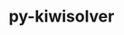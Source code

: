 ---
title: "py-kiwisolver"
layout: cache
categories: [package, v0.20.2]
meta: {"versions": ["1.3.2", "1.4.4"], "compilers": ["gcc@=11.1.0", "gcc@=11.4.0", "gcc@=7.5.0"], "oss": ["ubuntu18.04", "ubuntu20.04", "ubuntu22.04"], "platforms": ["linux"], "targets": ["ppc64le", "x86_64_v3"], "stacks": ["data-vis-sdk", "e4s", "e4s-power", "ml-linux-x86_64-cpu", "ml-linux-x86_64-cuda", "radiuss", "root"], "num_specs": 7, "num_specs_by_stack": {"root": 7, "radiuss": 1, "e4s-power": 1, "e4s": 2, "data-vis-sdk": 2, "ml-linux-x86_64-cuda": 1, "ml-linux-x86_64-cpu": 1}}
spec_details: [{"hash": "qlc4i63nu7hd6mizkghkrnlfhwdpl4kt", "compiler": "gcc@=7.5.0", "versions": ["1.4.4"], "os": "ubuntu18.04", "platform": "linux", "target": "x86_64_v3", "variants": ["build_system=python_pip"], "stacks": ["root", "radiuss"], "size": "-", "tarball": "https://binaries.spack.io/releases/v0.20.2/build_cache/linux-ubuntu18.04-x86_64_v3/gcc-7.5.0/py-kiwisolver-1.4.4/linux-ubuntu18.04-x86_64_v3-gcc-7.5.0-py-kiwisolver-1.4.4-qlc4i63nu7hd6mizkghkrnlfhwdpl4kt.spack"}, {"hash": "fr3iz53pr54duml4aglfogpahl2mmkdt", "compiler": "gcc@=11.1.0", "versions": ["1.4.4"], "os": "ubuntu20.04", "platform": "linux", "target": "ppc64le", "variants": ["build_system=python_pip"], "stacks": ["e4s-power", "root"], "size": "-", "tarball": "https://binaries.spack.io/releases/v0.20.2/build_cache/linux-ubuntu20.04-ppc64le/gcc-11.1.0/py-kiwisolver-1.4.4/linux-ubuntu20.04-ppc64le-gcc-11.1.0-py-kiwisolver-1.4.4-fr3iz53pr54duml4aglfogpahl2mmkdt.spack"}, {"hash": "rogpgrxuvhbymzc4doenigvucdnvacls", "compiler": "gcc@=11.1.0", "versions": ["1.4.4"], "os": "ubuntu20.04", "platform": "linux", "target": "x86_64_v3", "variants": ["build_system=python_pip"], "stacks": ["root", "e4s"], "size": "-", "tarball": "https://binaries.spack.io/releases/v0.20.2/build_cache/linux-ubuntu20.04-x86_64_v3/gcc-11.1.0/py-kiwisolver-1.4.4/linux-ubuntu20.04-x86_64_v3-gcc-11.1.0-py-kiwisolver-1.4.4-rogpgrxuvhbymzc4doenigvucdnvacls.spack"}, {"hash": "ifboykmpw336ys4p7xsg4pkhqu4izble", "compiler": "gcc@=11.1.0", "versions": ["1.4.4"], "os": "ubuntu20.04", "platform": "linux", "target": "x86_64_v3", "variants": ["build_system=python_pip"], "stacks": ["root", "data-vis-sdk"], "size": "-", "tarball": "https://binaries.spack.io/releases/v0.20.2/build_cache/linux-ubuntu20.04-x86_64_v3/gcc-11.1.0/py-kiwisolver-1.4.4/linux-ubuntu20.04-x86_64_v3-gcc-11.1.0-py-kiwisolver-1.4.4-ifboykmpw336ys4p7xsg4pkhqu4izble.spack"}, {"hash": "azao2skaqjnzkoxfx7iw4kbt57oxhqy7", "compiler": "gcc@=11.1.0", "versions": ["1.4.4"], "os": "ubuntu20.04", "platform": "linux", "target": "x86_64_v3", "variants": ["build_system=python_pip"], "stacks": ["root", "data-vis-sdk"], "size": "-", "tarball": "https://binaries.spack.io/releases/v0.20.2/build_cache/linux-ubuntu20.04-x86_64_v3/gcc-11.1.0/py-kiwisolver-1.4.4/linux-ubuntu20.04-x86_64_v3-gcc-11.1.0-py-kiwisolver-1.4.4-azao2skaqjnzkoxfx7iw4kbt57oxhqy7.spack"}, {"hash": "dkax53w5f4cmjigecuubmkv7hsu6cm6g", "compiler": "gcc@=11.1.0", "versions": ["1.3.2"], "os": "ubuntu20.04", "platform": "linux", "target": "x86_64_v3", "variants": ["build_system=python_pip"], "stacks": ["root", "e4s"], "size": "-", "tarball": "https://binaries.spack.io/releases/v0.20.2/build_cache/linux-ubuntu20.04-x86_64_v3/gcc-11.1.0/py-kiwisolver-1.3.2/linux-ubuntu20.04-x86_64_v3-gcc-11.1.0-py-kiwisolver-1.3.2-dkax53w5f4cmjigecuubmkv7hsu6cm6g.spack"}, {"hash": "gxk7bxjszs36b2lbgj44f7e5a6otojrj", "compiler": "gcc@=11.4.0", "versions": ["1.4.4"], "os": "ubuntu22.04", "platform": "linux", "target": "x86_64_v3", "variants": ["build_system=python_pip"], "stacks": ["ml-linux-x86_64-cuda", "root", "ml-linux-x86_64-cpu"], "size": "-", "tarball": "https://binaries.spack.io/releases/v0.20.2/build_cache/linux-ubuntu22.04-x86_64_v3/gcc-11.4.0/py-kiwisolver-1.4.4/linux-ubuntu22.04-x86_64_v3-gcc-11.4.0-py-kiwisolver-1.4.4-gxk7bxjszs36b2lbgj44f7e5a6otojrj.spack"}]
---